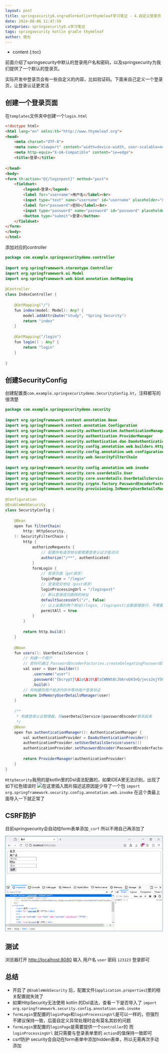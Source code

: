 ```yaml
---
layout: post
title: springsecurity6.x+gradle+kotlin+thymeleaf学习笔记 - 4.自定义登录页
date: 2024-08-06 11:47:59
categories: springsecurity6.x学习笔记
tags: springsecurity kotlin gradle thymeleaf
author: 朋也
---
```


* content
{:toc}




前面介绍了springsecurity中默认的登录用户名和密码，以及springsecurity为我们提供了一个默认的登录页。

实际开发中登录页会有一些自定义的内容，比如验证码。下面来自己定义一个登录页，让登录认证更灵活

## 创建一个登录页面

在`templates`文件夹中创建一个`login.html`
```html
<!doctype html>
<html lang="en" xmlns:th="http://www.thymeleaf.org">
<head>
    <meta charset="UTF-8">
    <meta name="viewport" content="width=device-width, user-scalable=no, initial-scale=1.0, maximum-scale=1.0, minimum-scale=1.0">
    <meta http-equiv="X-UA-Compatible" content="ie=edge">
    <title>登录</title>

</head>
<body>
<form th:action="@{/loginpost}" method="post">
    <fieldset>
        <legend>登录</legend>
        <label for="username">用户名</label><br>
        <input type="text" name="username" id="username" placeholder="用户名"> <br>
        <label for="password">密码</label><br>
        <input type="password" name="password" id="password" placeholder="密码"> <br>
        <button type="submit">登录</button>
    </fieldset>
</form>
</body>
</html>
```

添加对应的controller
```java
package com.example.springsecuritydemo.controller

import org.springframework.stereotype.Controller
import org.springframework.ui.Model
import org.springframework.web.bind.annotation.GetMapping

@Controller
class IndexController {

    @GetMapping("/")
    fun index(model: Model): Any? {
        model.addAttribute("study", "Spring Security")
        return "index"
    }

    @GetMapping("/login")
    fun login() : Any? {
        return "login"
    }

}
```

## 创建SecurityConfig
创建配置类`com.example.springsecuritydemo.SecurityConfig.kt`，注释都写的很清楚

```java
package com.example.springsecuritydemo.security

import org.springframework.context.annotation.Bean
import org.springframework.context.annotation.Configuration
import org.springframework.security.authentication.AuthenticationManager
import org.springframework.security.authentication.ProviderManager
import org.springframework.security.authentication.dao.DaoAuthenticationProvider
import org.springframework.security.config.annotation.web.builders.HttpSecurity
import org.springframework.security.config.annotation.web.configuration.EnableWebSecurity
import org.springframework.security.web.SecurityFilterChain

import org.springframework.security.config.annotation.web.invoke
import org.springframework.security.core.userdetails.User
import org.springframework.security.core.userdetails.UserDetailsService
import org.springframework.security.crypto.factory.PasswordEncoderFactories
import org.springframework.security.provisioning.InMemoryUserDetailsManager

@Configuration
@EnableWebSecurity
class SecurityConfig {

    @Bean
    open fun filterChain(
        http: HttpSecurity,
    ): SecurityFilterChain {
        http {
            authorizeRequests {
                // 配置所有请求地址都需要登录认证才能访问
                authorize("/**", authenticated)
            }
            formLogin {
                // 登录页面（get请求）
                loginPage = "/login"
                // 登录提交地址（post请求）
                loginProcessingUrl = "/loginpost"
                // 默认登录成功跳转的地址
                defaultSuccessUrl("/", false)
                // 以上设置的两个地址(/login, /loginpost)全都直接放行，不需要权限
                permitAll = true
            }
        }

        return http.build()
    }

    @Bean
    fun users(): UserDetailsService {
        // 构建一个用户
        // 密码可通过 PasswordEncoderFactories.createDelegatingPasswordEncoder().encode("123123") 来生成
        val user = User.builder()
            .username("user")
            .password("{bcrypt}\$2a\$10\$TzCWNNt8cJb6ruQ43nQ/jecs2ojY5G7jOrTEk6EBUXDhlwcPyLbtu")
            .build()
        // 将构建的用户放进内存中等待用户登录验证
        return InMemoryUserDetailsManager(user)
    }

    /**
     * 构建登录认证管理器，将userDetailService与passwordEncoder联系起来
     */
    @Bean
    open fun authenticationManager(): AuthenticationManager {
        val authenticationProvider = DaoAuthenticationProvider()
        authenticationProvider.setUserDetailsService(users())
        authenticationProvider.setPasswordEncoder(PasswordEncoderFactories.createDelegatingPasswordEncoder())

        return ProviderManager(authenticationProvider)
    }
}
```

`HttpSecurity`我用的是kotlin里的Dsl语法配置的，如果IDEA里无法识别，出现了如下红色错误时
![在这里插入图片描述](https://i-blog.csdnimg.cn/direct/1acc4ea860a746ffaf79d8b158f7111d.png)这原因是少导了一个包 `import org.springframework.security.config.annotation.web.invoke` 在这个类最上面导入一下就正常了

## CSRF防护
目前springsecurity会自动给form表单添加`_csrf` 所以不用自己再添加了

![](/assets/1745309422658.png)

## 测试

浏览器打开 [http://localhost:8080](http://localhost:8080) 输入 用户名 `user` 密码 `123123` 登录即可

## 总结

- 开启了 `@EnableWebSecurity` 后，配置文件(`application.properties`)里的相关配置就失效了
- 如果HttpSecurity无法使用 kotlin 的Dsl语法，查看一下是否导入了 `import org.springframework.security.config.annotation.web.invoke`
- `formLogin`里配置的`loginPage`和`loginProcessingUrl`是可以一样的，但强烈不建议保持一致，后面自定义异常处理时会有莫名其妙的问题
- `formLogin`里配置的`loginPage`是需要提供一个`controller`的 而`loginProcessingUrl` 就只需要与登录表单里的 `action`的值保持一致即可
- csrf防护 security会自动在form表单中添加hidden表单，所以无需再次手动添加


